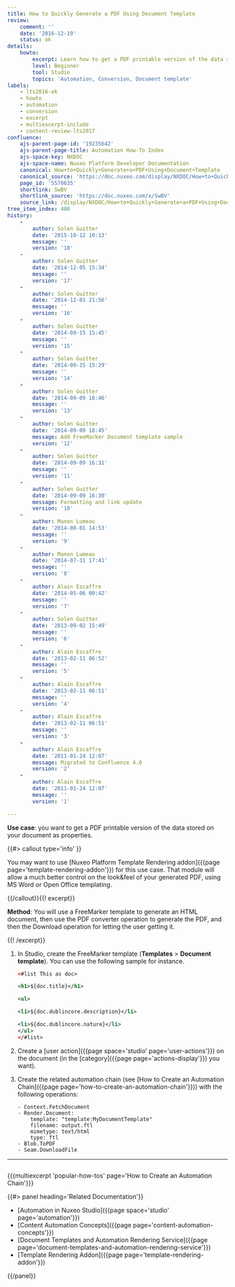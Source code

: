 ```yaml
---
title: How to Quickly Generate a PDF Using Document Template
review:
    comment: ''
    date: '2016-12-19'
    status: ok
details:
    howto:
        excerpt: Learn how to get a PDF printable version of the data stored on your document as properties using Nuxeo Studio.
        level: Beginner
        tool: Studio
        topics: 'Automation, Conversion, Document template'
labels:
    - lts2016-ok
    - howto
    - automation
    - conversion
    - excerpt
    - multiexcerpt-include
    - content-review-lts2017
confluence:
    ajs-parent-page-id: '19235642'
    ajs-parent-page-title: Automation How-To Index
    ajs-space-key: NXDOC
    ajs-space-name: Nuxeo Platform Developer Documentation
    canonical: How+to+Quickly+Generate+a+PDF+Using+Document+Template
    canonical_source: 'https://doc.nuxeo.com/display/NXDOC/How+to+Quickly+Generate+a+PDF+Using+Document+Template'
    page_id: '5570635'
    shortlink: SwBV
    shortlink_source: 'https://doc.nuxeo.com/x/SwBV'
    source_link: /display/NXDOC/How+to+Quickly+Generate+a+PDF+Using+Document+Template
tree_item_index: 400
history:
    -
        author: Solen Guitter
        date: '2015-10-12 10:13'
        message: ''
        version: '18'
    -
        author: Solen Guitter
        date: '2014-12-05 15:34'
        message: ''
        version: '17'
    -
        author: Solen Guitter
        date: '2014-12-01 21:56'
        message: ''
        version: '16'
    -
        author: Solen Guitter
        date: '2014-09-15 15:45'
        message: ''
        version: '15'
    -
        author: Solen Guitter
        date: '2014-09-15 15:29'
        message: ''
        version: '14'
    -
        author: Solen Guitter
        date: '2014-09-09 18:46'
        message: ''
        version: '13'
    -
        author: Solen Guitter
        date: '2014-09-09 18:45'
        message: Add FreeMarker Document template sample
        version: '12'
    -
        author: Solen Guitter
        date: '2014-09-09 16:31'
        message: ''
        version: '11'
    -
        author: Solen Guitter
        date: '2014-09-09 16:30'
        message: Formatting and link update
        version: '10'
    -
        author: Manon Lumeau
        date: '2014-08-01 14:53'
        message: ''
        version: '9'
    -
        author: Manon Lumeau
        date: '2014-07-31 17:41'
        message: ''
        version: '8'
    -
        author: Alain Escaffre
        date: '2014-05-06 00:42'
        message: ''
        version: '7'
    -
        author: Solen Guitter
        date: '2013-09-02 15:49'
        message: ''
        version: '6'
    -
        author: Alain Escaffre
        date: '2013-02-11 06:52'
        message: ''
        version: '5'
    -
        author: Alain Escaffre
        date: '2013-02-11 06:51'
        message: ''
        version: '4'
    -
        author: Alain Escaffre
        date: '2013-02-11 06:51'
        message: ''
        version: '3'
    -
        author: Alain Escaffre
        date: '2011-01-24 12:07'
        message: Migrated to Confluence 4.0
        version: '2'
    -
        author: Alain Escaffre
        date: '2011-01-24 12:07'
        message: ''
        version: '1'

---
```

**Use case**: you want to get a PDF printable version of the data stored on your document as properties.

{{#> callout type='info' }}

You may want to use [Nuxeo Platform Template Rendering addon]({{page page='template-rendering-addon'}}) for this use case. That module will allow a much better control on the look&feel of your generated PDF, using MS Word or Open Office templating.

{{/callout}}{{! excerpt}}

**Method**: You will use a FreeMarker template to generate an HTML document, then use the PDF converter operation to generate the PDF, and then the Download operation for letting the user getting it.

{{! /excerpt}}

1.  In Studio, create the FreeMarker template (**Templates** > **Document template**).
    You can use the following sample for instance.

    ```xml
    <#list This as doc>

    <h1>${doc.title}</h1>

    <ul>

    <li>${doc.dublincore.description}</li>

    <li>${doc.dublincore.nature}</li>
    </ul>
    </#list>
    ```

2.  Create a [user action]({{page space='studio' page='user-actions'}}) on the document (in the [category]({{page page='actions-display'}}) you want).
3.  Create the related automation chain (see [How to Create an Automation Chain]({{page page='how-to-create-an-automation-chain'}})) with the following operations:

    ```
    - Context.FetchDocument
    - Render.Document:
        template: "template:MyDocumentTemplate"
        filename: output.ftl
        mimetype: text/html
        type: ftl
    - Blob.ToPDF
    - Seam.DownloadFile
    ```

* * *

<div class="row" data-equalizer data-equalize-on="medium"><div class="column medium-6">

{{{multiexcerpt 'popular-how-tos' page='How to Create an Automation Chain'}}}

</div><div class="column medium-6">{{#> panel heading='Related Documentation'}}

- [Automation in Nuxeo Studio]({{page space='studio' page='automation'}})
- [Content Automation Concepts]({{page page='content-automation-concepts'}})
- [Document Templates and Automation Rendering Service]({{page page='document-templates-and-automation-rendering-service'}})
- [Template Rendering Addon]({{page page='template-rendering-addon'}})

{{/panel}}</div></div>
